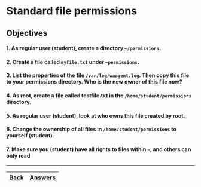 # Standard file permissions

## Objectives

#### 1. As regular user (student), create a directory `~/permissions`.
#### 2. Create a file called `myfile.txt` under `~permissions`.
#### 3. List the properties of the file `/var/log/waagent.log`. Then copy this file to your permissions directory. Who is the new owner of this file now?
#### 4. As root, create a file called testfile.txt in the `/home/student/permissions` directory.
#### 5. As regular user (student), look at who owns this file created by root.
#### 6. Change the ownership of all files in `/home/student/permissions` to yourself (student).
#### 7. Make sure you (student) have all rights to files within `~`, and others can only read

---
[Back](../README.md)| [Answers](../answers/lab-permissions.md) | 
:----- |:-----
